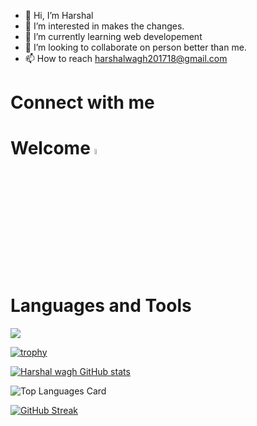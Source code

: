 
- 👋 Hi, I’m Harshal
- 👀 I’m interested in makes the changes.
- 🌱 I’m currently learning web developement
- 💞️ I’m looking to collaborate on  person better than me.
- 📫 How to reach harshalwagh201718@gmail.com


<h1>Connect with me </h1>
<h1> Welcome</h>
<a href="www.linkedin.com/in/harshal-wagh-8a9669229/" rel="nofollow"><img src="https://cdn-icons-png.flaticon.com/512/2504/2504923.png" data-canonical-src="https://img.icons8.com/android/24/000000/linkedin.png" width="5%" height="5%"></a>

<h1> Languages and Tools </h1>


<img src="https://skillicons.dev/icons?i=html,css,javascript,netlify,vscode,figma,github"/>
<!-- <a href="https://drive.google.com/file/d/1Xts_28p_4MimRII3n7m1d50v9dSt_pVX/view"><img src="https://skillicons.dev/icons?i=html"/>  </a> <span>
<a href="https://drive.google.com/file/d/1Xts_28p_4MimRII3n7m1d50v9dSt_pVX/view"><img src="https://skillicons.dev/icons?i=figma"/>  </a></span> -->


<!---
HarshalWagh-1137✨ special ✨ repository because its `README.md` (this file) appears on your GitHub profile.
You can click the Preview link to take a look at your changes.
--->
[![trophy](https://github-profile-trophy.vercel.app/?username=HarshalWagh-1137)](https://github.com/ryo-ma/github-profile-trophy)

[![Harshal wagh GitHub stats](https://github-readme-stats.vercel.app/api?username=HarshalWagh-1137&count_private=true)](https://github.com/HarshalWagh-1137/github-readme-stats)
<br>

![Top Languages Card](https://github-readme-stats.vercel.app/api/top-langs/?username=HarshalWagh-1137&layout=compact)

[![GitHub Streak](https://streak-stats.demolab.com/?user=HarshalWagh-1137)](https://git.io/streak-stats)
<br>
